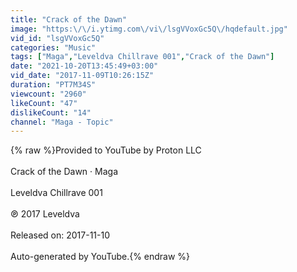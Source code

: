 ```yaml
---
title: "Crack of the Dawn"
image: "https:\/\/i.ytimg.com\/vi\/lsgVVoxGc5Q\/hqdefault.jpg"
vid_id: "lsgVVoxGc5Q"
categories: "Music"
tags: ["Maga","Leveldva Chillrave 001","Crack of the Dawn"]
date: "2021-10-20T13:45:49+03:00"
vid_date: "2017-11-09T10:26:15Z"
duration: "PT7M34S"
viewcount: "2960"
likeCount: "47"
dislikeCount: "14"
channel: "Maga - Topic"
---
```

{% raw %}Provided to YouTube by Proton LLC<br /><br />Crack of the Dawn · Maga<br /><br />Leveldva Chillrave 001<br /><br />℗ 2017 Leveldva<br /><br />Released on: 2017-11-10<br /><br />Auto-generated by YouTube.{% endraw %}
